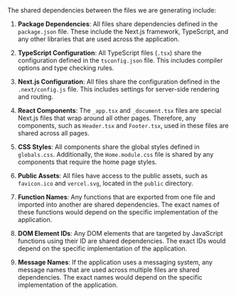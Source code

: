 The shared dependencies between the files we are generating include:

1. **Package Dependencies**: All files share dependencies defined in the `package.json` file. These include the Next.js framework, TypeScript, and any other libraries that are used across the application.

2. **TypeScript Configuration**: All TypeScript files (`.tsx`) share the configuration defined in the `tsconfig.json` file. This includes compiler options and type checking rules.

3. **Next.js Configuration**: All files share the configuration defined in the `.next/config.js` file. This includes settings for server-side rendering and routing.

4. **React Components**: The `_app.tsx` and `_document.tsx` files are special Next.js files that wrap around all other pages. Therefore, any components, such as `Header.tsx` and `Footer.tsx`, used in these files are shared across all pages.

5. **CSS Styles**: All components share the global styles defined in `globals.css`. Additionally, the `Home.module.css` file is shared by any components that require the home page styles.

6. **Public Assets**: All files have access to the public assets, such as `favicon.ico` and `vercel.svg`, located in the `public` directory.

7. **Function Names**: Any functions that are exported from one file and imported into another are shared dependencies. The exact names of these functions would depend on the specific implementation of the application.

8. **DOM Element IDs**: Any DOM elements that are targeted by JavaScript functions using their ID are shared dependencies. The exact IDs would depend on the specific implementation of the application.

9. **Message Names**: If the application uses a messaging system, any message names that are used across multiple files are shared dependencies. The exact names would depend on the specific implementation of the application.
